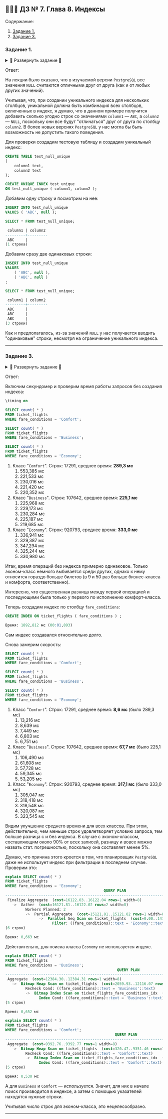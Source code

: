 ## 👨🏻‍💻 ДЗ № 7. Глава 8. Индексы

Содержание:
1. [Задание 1.](#задание_1)
2. [Задание 3.](#задание_3)

### **Задание 1.** <a name="задание_1"></a>

<details>
<summary>🔽 Развернуть задание 🔽</summary>
Задание:

Предположим, что для какой-то таблицы создан уникальный индекс по двум
столбцам: `column1` и `column2`. В таблице есть строка, у которой значение 
атрибута `column1` равно `ABC`, а значение атрибута `column2` — `NULL`. Мы решили
добавить в таблицу еще одну строку с такими же значениями ключевых 
атрибутов, т. е. `column1` — `ABC`, а `column2` — `NULL`.

Как вы думаете, будет ли операция вставки новой строки успешной или 
завершится с ошибкой? Объясните ваше решение.
</details>

Ответ:

На лекции было сказано, что в изучаемой версии `PostgreSQL` все значения `NULL`
считаются отличными друг от друга (как и от любых других значений).

Учитывая, что, при создании уникального индекса для нескольких столбцов,
уникальной должна быть комбинация всех столбцов, включенных в индекс, я думаю,
что в данном примере получится добавить сколько угодно строк со значениями
`column1` — `ABC`, а `column2` — `NULL`, поскольку они все будут "отличаться"
друг от друга по столбцу `column2`. В более новых версиях `PostgreSQL` 
у нас могла бы быть возможность не допустить такого поведения.

Для проверки создадим тестовую таблицу и создадим уникальный индекс:
```SQL
CREATE TABLE test_null_unique
(
    column1 text,
    column2 text
);

CREATE UNIQUE INDEX test_unique 
ON test_null_unique ( column1, column2 );
```
Добавим одну строку и посмотрим на нее:
```SQL
INSERT INTO test_null_unique
VALUES ( 'ABC', null );

SELECT * FROM test_null_unique;

 column1 | column2 
---------+---------
 ABC     | 
(1 строка)
```
Добавим сразу две одинаковых строки:
```SQL
INSERT INTO test_null_unique
VALUES 
    ( 'ABC', null ),
    ( 'ABC', null )
;

SELECT * FROM test_null_unique;

 column1 | column2 
---------+---------
 ABC     | 
 ABC     | 
 ABC     | 
(3 строки)
```

Как и предполагалось, из-за значений `NULL` у нас получается вводить 
"одинаковые" строки, несмотря на ограничение уникального индекса.

---
### **Задание 3.** <a name="задание_3"></a>

<details>
<summary>🔽 Развернуть задание 🔽</summary>
Задание:

Известно, что индекс значительно ускоряет работу, если при выполнении 
запроса из таблицы отбирается лишь небольшая часть строк. Если же эта доля
велика, скажем, половина строк или более, то большого положительного 
эффекта от наличия индекса уже не будет, а возможно даже, что не будет практически
никакого эффекта. Наша задача — проверить это утверждение на практике.

Обратимся к таблице «Перелеты» (`ticket_flights`). В ней имеется столбец
«Класс обслуживания» (`fare_conditions`), который отличается от остальных
тем, что в нем могут присутствовать лишь три различных значения: `Comfort`,
`Business` и `Economy`.

Если секундомер в утилите `psql` выключен, то включите его.

Выполните запросы, подсчитывающие количество строк, в которых атрибут
`fare_conditions` принимает одно из трех возможных значений. Каждый из
запросов выполните три-четыре раза, поскольку время может немного 
изменяться, и подсчитайте среднее время. Обратите внимание на число строк, 
которые возвращает функция `count` для каждого значения атрибута. При этом
среднее время выполнения запросов для трех различных значений атрибута
`fare_conditions` будет различаться незначительно, поскольку в каждом 
случае СУБД просматривает все строки таблицы.
```SQL
SELECT count( * )
FROM ticket_flights
WHERE fare_conditions = 'Comfort';

SELECT count( * )
FROM ticket_flights
WHERE fare_conditions = 'Business';

SELECT count( * )
FROM ticket_flights
WHERE fare_conditions = 'Economy';
```
Создайте индекс по столбцу `fare_conditions`. Конечно, в реальной ситуации
такой индекс вряд ли целесообразен, но нам он нужен для экспериментов.

Проделайте те же эксперименты с таблицей `ticket_flights`. Будет ли 
различаться среднее время выполнения запросов для различных значений атрибута
`fare_conditions`? Почему это имеет место?

В завершение этого упражнения отметим, что в случае ошибки 
планировщика при использовании индекса возможно не только отсутствие положительного
эффекта, но и значительный отрицательный эффект.
</details>

Ответ:

Включим секундомер и проверим время работы запросов без создания индекса:
```SQL
\timing on

SELECT count( * )
FROM ticket_flights
WHERE fare_conditions = 'Comfort';

SELECT count( * )
FROM ticket_flights
WHERE fare_conditions = 'Business';

SELECT count( * )
FROM ticket_flights
WHERE fare_conditions = 'Economy';
```
1. Класс "`Comfort`". Строк: 17291, среднее время: **289,3 мс**
    1. 553,385 мс
    2. 221,533 мс
    3. 230,016 мс
    4. 221,420 мс
    5. 220,352 мс
2. Класс "`Business`". Строк: 107642, среднее время: **225,1 мс**
    1. 225,968 мс
    2. 229,173 мс
    3. 230,284 мс
    4. 225,187 мс
    5. 219,685 мс
3. Класс "`Economy`". Строк: 920793, среднее время: **333,0 мс**
    1. 336,941 мс
    2. 329,387 мс
    3. 347,294 мс
    4. 325,244 мс
    5. 330,980 мс

Итак, время операций без индекса примерно одинаковое. Только эконом-класс 
немного выбивается среди других, однако к нему относится гораздо больше билетов
(в 9 и 50 раз больше бизнес-класса и комфорта, соответственно).

Интересно, что существенная разница между первой операцией и последующими
была только у первого по исполнению комфорт-класса.

Теперь создадим индекс по столбцу `fare_conditions`:
```SQL
CREATE INDEX ON ticket_flights ( fare_conditions ) ;

Время: 1892,812 мс (00:01,893)
```
Сам индекс создавался относительно долго.

Снова замерим скорость:
```SQL
SELECT count( * )
FROM ticket_flights
WHERE fare_conditions = 'Comfort';

SELECT count( * )
FROM ticket_flights
WHERE fare_conditions = 'Business';

SELECT count( * )
FROM ticket_flights
WHERE fare_conditions = 'Economy';
```
1. Класс "`Comfort`". Строк: 17291, среднее время: **8,6 мс** (было 289,3 мс)
    1. 13,216 мс
    2. 8,639 мс
    3. 7,449 мс
    4. 6,803 мс
    5. 6,751 мс
2. Класс "`Business`". Строк: 107642, среднее время: **67,7 мс** (было 225,1 мс)
    1. 106,490 мс
    2. 61,608 мс
    3. 57,728 мс
    4. 59,345 мс
    5. 53,205 мс
3. Класс "`Economy`". Строк: 920793, среднее время: **317,1 мс** (было 333,0 мс)
    1. 305,047 мс
    2. 318,418 мс
    3. 318,548 мс
    4. 320,087 мс
    5. 323,545 мс

Видим улучшение среднего времени для всех классов. При этом, действительно,
чем меньше строк удовлетворяет условию запроса, тем больше разница 
с и без индекса. В случае с эконом-классом, составляющим около 90%
от всех записей, разницу и вовсе можно назвать стат. погрешностью,
поскольку она составляет менее 5%.

Думаю, что причина этого кроется в том, что планировщик `PostgreSQL` 
даже не использует индекс при фильтрации в последнем случае. Проверим это:
```SQL
explain SELECT count( * )
FROM ticket_flights
WHERE fare_conditions = 'Economy';
                                            QUERY PLAN                                            
--------------------------------------------------------------------------------------------------
 Finalize Aggregate  (cost=16122.03..16122.04 rows=1 width=8)
   ->  Gather  (cost=16121.81..16122.02 rows=2 width=8)
         Workers Planned: 2
         ->  Partial Aggregate  (cost=15121.81..15121.82 rows=1 width=8)
               ->  Parallel Seq Scan on ticket_flights  (cost=0.00..14161.49 rows=384130 width=0)
                     Filter: ((fare_conditions)::text = 'Economy'::text)
(6 строк)

Время: 0,663 мс
```
Действительно, для поиска класса `Economy` не используется индекс.
```SQL
explain SELECT count( * )
FROM ticket_flights
WHERE fare_conditions = 'Business';
                                                  QUERY PLAN                                                   
---------------------------------------------------------------------------------------------------------------
 Aggregate  (cost=12384.30..12384.31 rows=1 width=8)
   ->  Bitmap Heap Scan on ticket_flights  (cost=2059.93..12116.07 rows=107291 width=0)
         Recheck Cond: ((fare_conditions)::text = 'Business'::text)
         ->  Bitmap Index Scan on ticket_flights_fare_conditions_idx  (cost=0.00..2033.11 rows=107291 width=0)
               Index Cond: ((fare_conditions)::text = 'Business'::text)
(5 строк)

Время: 0,652 мс
```
```SQL
explain SELECT count( * )
FROM ticket_flights
WHERE fare_conditions = 'Comfort';
                                                 QUERY PLAN                                                  
-------------------------------------------------------------------------------------------------------------
 Aggregate  (cost=9392.76..9392.77 rows=1 width=8)
   ->  Bitmap Heap Scan on ticket_flights  (cost=320.47..9351.46 rows=16522 width=0)
         Recheck Cond: ((fare_conditions)::text = 'Comfort'::text)
         ->  Bitmap Index Scan on ticket_flights_fare_conditions_idx  (cost=0.00..316.34 rows=16522 width=0)
               Index Cond: ((fare_conditions)::text = 'Comfort'::text)
(5 строк)

Время: 0,530 мс
```
А для `Business` и `Comfort` — используется. Значит, для них в начале поиск
производится в индексе, а затем с помощью указателей находятся нужные строки.

Учитывая число строк для эконом-класса, это нецелесообразно.

---